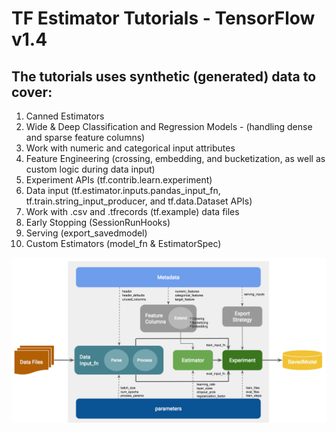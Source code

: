 # TF Estimator Tutorials - TensorFlow v1.4

## The tutorials uses synthetic (generated) data to cover:

01. Canned Estimators
02. Wide & Deep Classification and Regression Models - (handling dense and sparse feature columns)
03. Work with numeric and categorical input attributes
04. Feature Engineering (crossing, embedding, and bucketization, as well as custom logic during data input)
05. Experiment APIs (tf.contrib.learn.experiment)
06. Data input (tf.estimator.inputs.pandas_input_fn, tf.train.string_input_producer, and tf.data.Dataset APIs)
07. Work with .csv and .tfrecords (tf.example) data files
08. Early Stopping (SessionRunHooks)
09. Serving (export_savedmodel)
10. Custom Estimators (model_fn & EstimatorSpec)

<img src="images/exp-api2.png" width="1400" hight="400">
